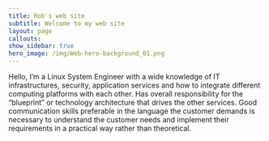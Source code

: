 ```yaml
---
title: Rob's web site
subtitle: Welcome to my web site
layout: page
callouts: 
show_sidebar: true
hero_image: /img/Web-hero-background_01.png
---
```


Hello, I’m a Linux System Engineer with a wide knowledge of IT infrastructures, security, application services and how to integrate different computing platforms with each other. Has overall responsibility for the “blueprint” or technology architecture that drives the other services. Good communication skills preferable in the language the customer demands is necessary to understand the customer needs and implement their requirements in a practical way rather than theoretical.
